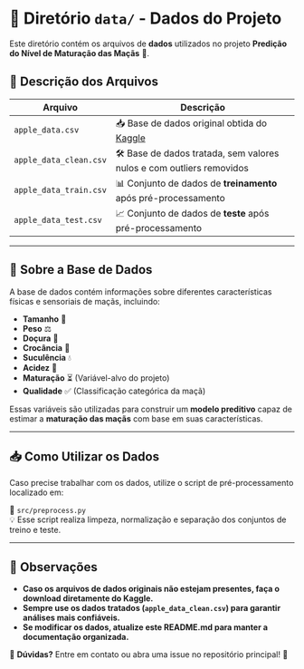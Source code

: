 # 📂 Diretório `data/` - Dados do Projeto

Este diretório contém os arquivos de **dados** utilizados no projeto **Predição do Nível de Maturação das Maçãs** 🍏.

## 📄 **Descrição dos Arquivos**
| Arquivo                | Descrição |
|------------------------|-----------|
| `apple_data.csv`       | 📥 Base de dados original obtida do [Kaggle](https://www.kaggle.com/datasets/nelgiriyewithana/apple-quality) |
| `apple_data_clean.csv` | 🛠 Base de dados tratada, sem valores nulos e com outliers removidos |
| `apple_data_train.csv` | 📊 Conjunto de dados de **treinamento** após pré-processamento |
| `apple_data_test.csv`  | 📈 Conjunto de dados de **teste** após pré-processamento |

---

## 📌 **Sobre a Base de Dados**
A base de dados contém informações sobre diferentes características físicas e sensoriais de maçãs, incluindo:

- **Tamanho** 🍏
- **Peso** ⚖️
- **Doçura** 🍯
- **Crocância** 🍎
- **Suculência** 💧
- **Acidez** 🍋
- **Maturação** ⏳ (Variável-alvo do projeto)
- **Qualidade** ✅ (Classificação categórica da maçã)

Essas variáveis são utilizadas para construir um **modelo preditivo** capaz de estimar a **maturação das maçãs** com base em suas características.

---

## 📥 **Como Utilizar os Dados**
Caso precise trabalhar com os dados, utilize o script de pré-processamento localizado em:

📂 `src/preprocess.py`  
💡 Esse script realiza limpeza, normalização e separação dos conjuntos de treino e teste.

---

## 📜 **Observações**
- **Caso os arquivos de dados originais não estejam presentes, faça o download diretamente do Kaggle.**
- **Sempre use os dados tratados (`apple_data_clean.csv`) para garantir análises mais confiáveis.**
- **Se modificar os dados, atualize este README.md para manter a documentação organizada.**

📌 **Dúvidas?** Entre em contato ou abra uma issue no repositório principal! 🚀

